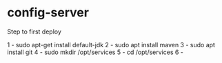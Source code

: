 # config-server

Step to first deploy

1 - sudo apt-get install default-jdk
2 - sudo apt install maven
3 - sudo apt install git
4 - sudo mkdir /opt/services
5 - cd /opt/services
6 - 

